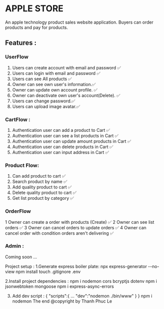 # APPLE STORE

An apple technology product sales website application. Buyers can order products and pay for products.

## Features :

### UserFlow

1. Users can create account with email and password ✅
2. Users can login with email and password ✅
3. Users can see All products ✅
4. Owner can see own user's information.✅
5. Owner can update own account profile. ✅
6. Owner can deactivate own user's account(Delete). ✅
7. Users can change password.✅
8. Users can upload image avatar.✅

### CartFlow :

1. Authentication user can add a product to Cart ✅
2. Authentication user can see a list products in Cart ✅
3. Authentication user can update amount products in Cart ✅
4. Authentication user can delete products in Cart ✅
5. Authentication user can input address in Cart ✅

### Product Flow:

1. Can add product to cart ✅
2. Search product by name ✅
3. Add quality product to cart ✅
4. Delete quality product to cart ✅
5. Get list product by category ✅

### OrderFlow

1 Owner can create a order with products (Create) ✅
2 Owner can see list orders ✅
3 Owner can cancel orders to update orders ✅
4 Owner can cancel order with condition orders aren't delivering ✅

### Admin :

Coming soon ...

Project setup :
1.Generate express boiler plate: npx express-generator --no-view npm install touch .gitignore .env

2.Install project dependencies : npm i nodemon cors bcryptjs dotenv npm i jsonwebtoken mongoose npm i express-async-errors

3. Add dev script : { "scripts":{ ... "dev":"nodemon ./bin/www" } } npm i nodemon
   The end
   @copyright by Thanh Phuc Le
